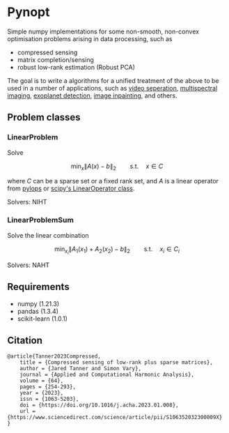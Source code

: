 # Pynopt

Simple numpy implementations for some non-smooth, non-convex optimisation problems arising in data processing, such as
* compressed sensing
* matrix completion/sensing
* robust low-rank estimation (Robust PCA)

The goal is to write a algorithms for a unified treatment of the above to be used in a number of applications, such as [video seperation](https://github.com/simonvary/pynopt/blob/master/examples/example_video.ipynb), [multispectral imaging](https://github.com/simonvary/pynopt/blob/master/examples/example_multispectral_image.ipynb), [exoplanet detection](https://github.com/simonvary/pynopt/blob/master/examples/example_exoplanet.ipynb), [image inpainting](https://github.com/simonvary/pynopt/blob/master/examples/example_image_inpainting.ipynb), and others.


## Problem classes

### LinearProblem
Solve

$$ \min_{x} \big\lVert  A(x) - b \big\rVert_2\qquad \mathrm{s.t.}\quad x \in C$$

where $C$ can be a sparse set or a fixed rank set, and $A$ is a linear operator from [pylops](https://github.com/PyLops/pylops) or [scipy's LinearOperator class](https://docs.scipy.org/doc/scipy/reference/generated/scipy.sparse.linalg.LinearOperator.html).

Solvers: NIHT

### LinearProblemSum
Solve the linear combination

$$ \min_{x_i} \big\lVert A_1(x_1) + A_2(x_2)  - b \big\rVert_2\qquad \mathrm{s.t.}\quad x_i \in C_i$$

Solvers: NAHT

## Requirements
- numpy (1.21.3)
- pandas (1.3.4)
- scikit-learn (1.0.1)


## Citation
```
@article{Tanner2023Compressed,
    title = {Compressed sensing of low-rank plus sparse matrices},
    author = {Jared Tanner and Simon Vary},
    journal = {Applied and Computational Harmonic Analysis},
    volume = {64},
    pages = {254-293},
    year = {2023},
    issn = {1063-5203},
    doi = {https://doi.org/10.1016/j.acha.2023.01.008},
    url = {https://www.sciencedirect.com/science/article/pii/S106352032300009X}
}
```

